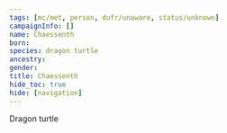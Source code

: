 ```yaml
---
tags: [mc/met, person, dufr/unaware, status/unknown]
campaignInfo: []
name: Chaessenth
born:
species: dragon turtle
ancestry:
gender:
title: Chaessenth
hide_toc: true
hide: [navigation]
---
```


Dragon turtle